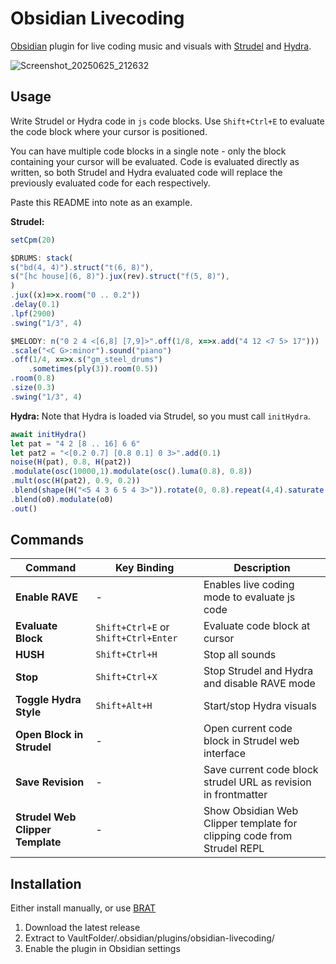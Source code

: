 # Obsidian Livecoding

[Obsidian](https://obsidian.md/) plugin for live coding music and visuals with [Strudel](https://strudel.cc/workshop/getting-started/) and [Hydra](https://hydra.ojack.xyz/).


![Screenshot_20250625_212632](https://github.com/user-attachments/assets/210262db-2764-4c20-a612-04be315671b6)

## Usage

Write Strudel or Hydra code in `js` code blocks. Use `Shift+Ctrl+E` to evaluate the code block where your cursor is positioned. 

You can have multiple code blocks in a single note - only the block containing your cursor will be evaluated. Code is evaluated directly as written, so both Strudel and Hydra evaluated code will replace the previously evaluated code for each respectively.


Paste this README into note as an example.

**Strudel:**

```js
setCpm(20)

$DRUMS: stack(
s("bd(4, 4)").struct("t(6, 8)"),
s("[hc house](6, 8)").jux(rev).struct("f(5, 8)"),
)
.jux((x)=>x.room("0 .. 0.2"))
.delay(0.1)
.lpf(2900)
.swing("1/3", 4)

$MELODY: n("0 2 4 <[6,8] [7,9]>".off(1/8, x=>x.add("4 12 <7 5> 17")))
.scale("<C G>:minor").sound("piano")
.off(1/4, x=>x.s("gm_steel_drums")
	.sometimes(ply(3)).room(0.5))
.room(0.8)
.size(0.3)
.swing("1/3", 4)
```

**Hydra:**
Note that Hydra is loaded via Strudel, so you must call `initHydra`.

```js
await initHydra()
let pat = "4 2 [8 .. 16] 6 6"
let pat2 = "<[0.2 0.7] [0.8 0.1] 0 3>".add(0.1)
noise(H(pat), 0.8, H(pat2))
.modulate(osc(10000,1).modulate(osc().luma(0.8), 0.8))
.mult(osc(H(pat2), 0.9, 0.2))
.blend(shape(H("<5 4 3 6 5 4 3>")).rotate(0, 0.8).repeat(4,4).saturate(H(pat),H(pat2)), H("0.1 .. 0.9"))
.blend(o0).modulate(o0)
.out()
```

## Commands

| Command | Key Binding | Description |
|---------|-------------|-------------|
| **Enable RAVE** | - | Enables live coding mode to evaluate js code |
| **Evaluate Block** | `Shift+Ctrl+E` or `Shift+Ctrl+Enter` | Evaluate code block at cursor |
| **HUSH** | `Shift+Ctrl+H` | Stop all sounds |
| **Stop** | `Shift+Ctrl+X` | Stop Strudel and Hydra and disable RAVE mode|
| **Toggle Hydra Style** | `Shift+Alt+H` | Start/stop Hydra visuals |
| **Open Block in Strudel** | - | Open current code block in Strudel web interface |
| **Save Revision** | - | Save current code block strudel URL as revision in frontmatter |
| **Strudel Web Clipper Template** | - | Show Obsidian Web Clipper template for clipping code from Strudel REPL |

## Installation

Either install manually, or use [BRAT](https://github.com/TfTHacker/obsidian42-brat)

1. Download the latest release
2. Extract to VaultFolder/.obsidian/plugins/obsidian-livecoding/
3. Enable the plugin in Obsidian settings

